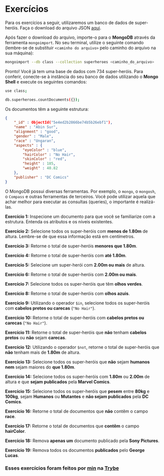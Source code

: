 # Exercícios

Para os exercícios a seguir, utilizaremos um banco de dados de super-heróis. Faça o download do arquivo JSON [aqui](https://assets.app.betrybe.com/back-end/mongodb/superheroes-957c961ea234d06d7cfdae73c87d47a6.json).

Após fazer o download do arquivo, importe-o para o __MongoDB__ através da ferramenta `mongoimport`. No seu terminal, utilize o seguinte comando (lembre-se de substituir `<caminho do arquivo>` pelo caminho do arquivo na sua máquina):

```bash
mongoimport --db class --collection superheroes <caminho_do_arquivo>
```

Pronto! Você já tem uma base de dados com 734 super-heróis. Para conferir, conecte-se à instância do seu banco de dados utilizando o __Mongo Shell__ e execute os seguintes comandos:

```bash
use class;

db.superheroes.countDocuments({});
```

Os documentos têm a seguinte estrutura:

```json
{
    "_id" : ObjectId("5e4ed2b2866be74b5b26ebf1"),
    "name" : "Abin Sur",
    "alignment" : "good",
    "gender" : "Male",
    "race" : "Ungaran",
    "aspects" : {
        "eyeColor" : "blue",
        "hairColor" : "No Hair",
        "skinColor" : "red",
        "height" : 185,
        "weight" : 40.82
    },
    "publisher" : "DC Comics"
}
```

O MongoDB possui diversas ferramentas. Por exemplo, o `mongo`, o `mongosh`, o `Compass` e outras ferramentas de terceiros. Você pode utilizar aquela que achar melhor para executar as consultas (queries), o importante é realizá-las.

__Exercício 1:__ Inspecione um documento para que você se familiarize com a estrutura. Entenda os atributos e os níveis existentes.

__Exercício 2:__ Selecione todos os super-heróis com __menos de 1.80m__ de altura. Lembre-se de que essa informação está em centímetros.

__Exercício 3:__ Retorne o total de super-heróis __menores que 1.80m__.

__Exercício 4:__ Retorne o total de super-heróis com __até 1.80m__.

__Exercício 5:__ Selecione um super-herói com __2.00m ou mais__ de altura.

__Exercício 6:__ Retorne o total de super-heróis com __2.00m ou mais__.

__Exercício 7:__ Selecione todos os super-heróis que têm __olhos verdes__.

__Exercício 8:__ Retorne o total de super-heróis com __olhos azuis__.

__Exercício 9:__ Utilizando o operador `$in`, selecione todos os super-heróis com __cabelos pretos ou carecas__ (`"No Hair"`).

__Exercício 10:__ Retorne o total de super-heróis com __cabelos pretos ou carecas__ (`"No Hair"`).

__Exercício 11:__ Retorne o total de super-heróis que __não__ tenham __cabelos pretos__ ou __não__ sejam __carecas__.

__Exercício 12:__ Utilizando o operador `$not`, retorne o total de super-heróis que __não__ tenham mais de __1.80m__ de altura.

__Exercício 13:__ Selecione todos os super-heróis que __não__ sejam __humanos nem__ sejam maiores do __que 1.80m__.

__Exercício 14:__ Selecione todos os super-heróis com __1.80m__ ou __2.00m__ de altura e que __sejam publicados__ pela __Marvel Comics__.

__Exercício 15:__ Selecione todos os super-heróis que __pesem__ entre __80kg__ e __100kg__, sejam __Humanos__ ou __Mutantes__ e __não sejam publicados__ pela __DC Comics__.

__Exercício 16:__ Retorne o total de documentos que __não__ contêm o campo __race__.

__Exercício 17:__ Retorne o total de documentos que __contêm__ o campo __hairColor__.

__Exercício 18:__ Remova __apenas um__ documento publicado pela __Sony Pictures__.

__Exercício 19:__ Remova todos os documentos __publicados__ pelo __George Lucas__.

### Esses exercícios foram feitos por [min](https://www.linkedin.com/in/jonathan-r-andrade/) na [Trybe](https://www.betrybe.com/)
